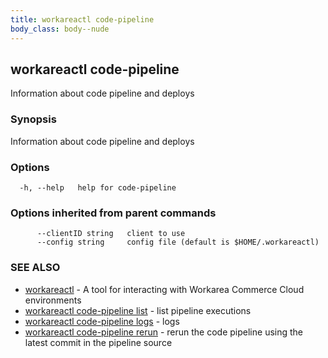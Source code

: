 ```yaml
---
title: workareactl code-pipeline
body_class: body--nude
---
```

## workareactl code-pipeline

Information about code pipeline and deploys

### Synopsis

Information about code pipeline and deploys

### Options

```
  -h, --help   help for code-pipeline
```

### Options inherited from parent commands

```
      --clientID string   client to use
      --config string     config file (default is $HOME/.workareactl)
```

### SEE ALSO

* [workareactl](/cli/workareactl.html)	 - A tool for interacting with Workarea Commerce Cloud environments
* [workareactl code-pipeline list](/cli/workareactl-code-pipeline-list.html)	 - list pipeline executions
* [workareactl code-pipeline logs](/cli/workareactl-code-pipeline-logs.html)	 - logs
* [workareactl code-pipeline rerun](/cli/workareactl-code-pipeline-rerun.html)	 - rerun the code pipeline using the latest commit in the pipeline source



